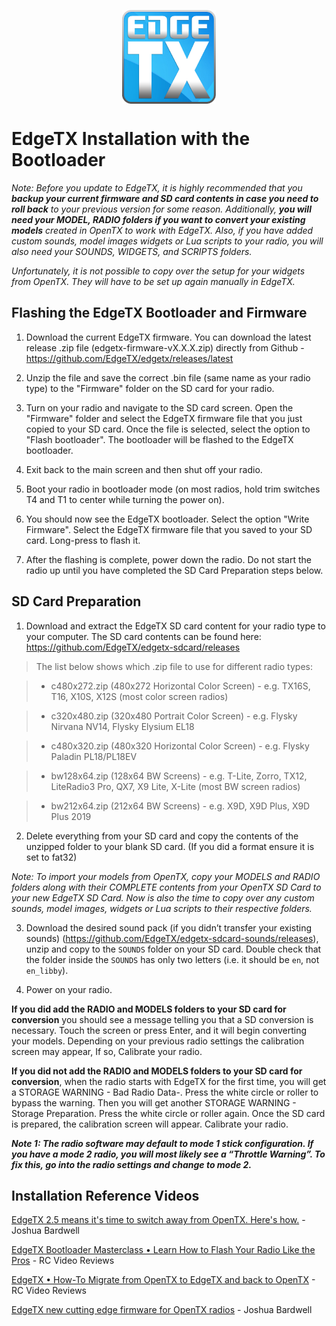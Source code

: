<p align="center">
<a href="url"><img src="https://github.com/EdgeTX/edgetx.github.io/blob/master/images/edgetx-v2.png" align="center" height="150" width="150" ></a>

# EdgeTX Installation with the Bootloader

_Note: Before you update to EdgeTX, it is highly recommended that you **backup your current firmware and SD card contents in case you need to roll back** to your previous version for some reason. Additionally, **you will need your MODEL, RADIO folders if you want to convert your existing models** created in OpenTX to work with EdgeTX. Also, if you have added custom sounds, model images widgets or Lua scripts to your radio, you will also need your SOUNDS, WIDGETS, and SCRIPTS folders._

_Unfortunately, it is not possible to copy over the setup for your widgets from OpenTX. They will have to be set up again manually in EdgeTX._


## Flashing the EdgeTX Bootloader and Firmware

1. Download the current EdgeTX firmware. You can download the latest release .zip file (edgetx-firmware-vX.X.X.zip) directly from Github - https://github.com/EdgeTX/edgetx/releases/latest

2. Unzip the file and save the correct .bin file (same name as your radio type) to the "Firmware" folder on the SD card for your radio.

3. Turn on your radio and navigate to the SD card screen. Open the "Firmware" folder and select the EdgeTX firmware file that you just copied to your SD card. Once the file is selected, select the option to "Flash bootloader". The bootloader will be flashed to the EdgeTX bootloader.

4. Exit back to the main screen and then shut off your radio.

5. Boot your radio in bootloader mode (on most radios, hold trim switches T4 and T1 to center while turning the power on). 

6. You should now see the EdgeTX bootloader. Select the option "Write Firmware".  Select the EdgeTX firmware file that you saved to your SD card. Long-press to flash it.

7. After the flashing is complete, power down the radio. Do not start the radio up until you have completed the SD Card Preparation steps below.


## SD Card Preparation
1. Download and extract the EdgeTX SD card content for your radio type to your computer. The SD card contents can be found here: https://github.com/EdgeTX/edgetx-sdcard/releases

> The list below shows which .zip file to use for different radio types:

> * c480x272.zip (480x272 Horizontal Color Screen) - e.g. TX16S, T16, X10S, X12S (most color screen radios)

> * c320x480.zip (320x480 Portrait Color Screen) - e.g. Flysky Nirvana NV14, Flysky Elysium EL18

> * c480x320.zip (480x320 Horizontal Color Screen) - e.g. Flysky Paladin PL18/PL18EV

> * bw128x64.zip  (128x64 BW Screens) - e.g. T-Lite, Zorro, TX12, LiteRadio3 Pro, QX7, X9 Lite, X-Lite (most BW screen radios)

> * bw212x64.zip  (212x64 BW Screens) - e.g. X9D, X9D Plus, X9D Plus 2019

2. Delete everything from your SD card and copy the contents of the unzipped folder to your blank SD card.  (If you did a format ensure it is set to fat32)

_Note: To import your models from OpenTX, copy your MODELS and RADIO folders along with their COMPLETE contents from your OpenTX SD Card to your new EdgeTX SD Card. Now is also the time to copy over any custom sounds, model images, widgets or Lua scripts to their respective folders._

3. Download the desired sound pack (if you didn’t transfer your existing sounds) (https://github.com/EdgeTX/edgetx-sdcard-sounds/releases), unzip and copy to the `SOUNDS` folder on your SD card. Double check that the folder inside the `SOUNDS` has only two letters (i.e. it should be `en`, not `en_libby`). 

4. Power on your radio. 

**If you did add the RADIO and MODELS folders to your SD card for conversion** you should see a message telling you that a SD conversion is necessary. Touch the screen or press Enter, and it will begin converting your models. Depending on your previous radio settings the calibration screen may appear, If so, Calibrate your radio.

**If you did not add the RADIO and MODELS folders to your SD card for conversion**, when the radio starts with EdgeTX for the first time, you will get a STORAGE WARNING - Bad Radio Data-. Press the white circle or roller to bypass the warning. Then you will get another STORAGE WARNING - Storage Preparation. Press the white circle or roller again. Once the SD card is prepared, the calibration screen will appear. Calibrate your radio.

_**Note 1: The radio software may default to mode 1 stick configuration. If you have a mode 2 radio, you will most likely see a “Throttle Warning”. To fix this, go into the radio settings and change to mode 2.**_


## Installation Reference Videos

[EdgeTX 2.5 means it's time to switch away from OpenTX. Here's how.](https://www.youtube.com/watch?v=shmse1VBiaA) - Joshua Bardwell

[EdgeTX Bootloader Masterclass • Learn How to Flash Your Radio Like the Pros](https://youtu.be/LItyAkJlcdU) - RC Video Reviews

[EdgeTX • How-To Migrate from OpenTX to EdgeTX and back to OpenTX](https://www.youtube.com/watch?v=PhpDf-j_3_Q) - RC Video Reviews

[EdgeTX new cutting edge firmware for OpenTX radios](https://www.youtube.com/watch?v=7prdIFzm2D0) - Joshua Bardwell
